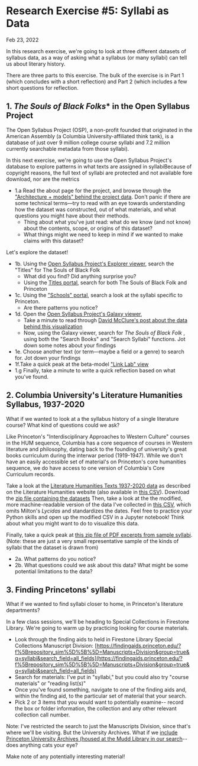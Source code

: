 # Research Exercise #5: Syllabi as Data

Feb 23, 2022

In this research exercise, we're going to look at three different datasets of syllabus data, as a way of asking what a syllabus (or many syllabi) can tell us about literary history.

There are three parts to this exercise. The bulk of the exercise is in Part 1 (which concludes with a short reflection) and Part 2 (which includes a few short questions for reflection.


## 1. *The Souls of Black Folks** in the Open Syllabus Project

The Open Syllabus Project (OSP), a non-profit founded that originated in the American Assembly (a Columbia University-affiliated think tank), is a database of just over 9 million college course syllabi and 7.2 million currently searchable metadata from those syllabi). 

In this next exercise, we're going to use the Open Syllabus Project's database to explore patterns in what texts are assigned in syllabiBecause of copyright reasons, the full text of syllabi are protected and not available fore download, nor are the metrics

+ 1.a Read the about page for the project, and browse through the ["Architecture + models" behind the project data](https://docs.opensyllabus.org/models.html). Don't panic if there are some technical terms––try to read with an eye towards understanding how the dataset was constructed, out of what materials, and what questions you might have about their methods. 
	+ Thing about what you've just read: what do we know (and not know) about the contents, scope, or origins of this dataset? 
	+ What things might we need to keep in mind if we wanted to make claims with this dataset? 

Let's explore the dataset! 

+ 1b. Using the [Open Syllabus Project's Explorer viewer](https://blog.opensyllabus.org/), search the "Titles" for The Souls of Black Folk
	+ What did you find? Did anything surprise you?
	+ Using the [Titles portal]((https://opensyllabus.org/results-list/titles?size=50)), search for both The Souls of Black Folk and Princeton
+ 1c. Using the ["Schools" portal](https://opensyllabus.org/results-list/schools?size=50), search a look at the syllabi specific to Princeton. 
	+ Are there patterns you notice?
+ 1d. Open the [Open Syllabus Project's Galaxy viewer](https://galaxy.opensyllabus.org/),
	+ Take a minute to read through [David McClure's post about the data behind this visualization](https://blog.opensyllabus.org/galaxy-v2/)
	+  Now, using the Galaxy viewer, search for *The Souls of Black Folk* , using both the "Search Books" and "Search Syllabi" functions. Jot down some notes about your findings
+ 1e.  Choose another text (or term––maybe a field or a genre) to search for. Jot down your findings
+ 1f.Take a quick peak at the beta-model ["Link Lab" view](https://blog.opensyllabus.org/link-lab/)
+ 1.g Finally, take a minute to write a quick reflection based on what you've found.




## 2. Columbia University's Literature Humanities Syllabus, 1937-2020

What if we wanted to look at a the syllabus history of a single literature course? What kind of questions could we ask?

Like Princeton's "Interdisciplinary Approaches to Western Culture" courses in the HUM sequence, Columbia has a core sequence of courses in Western literature and philosophy, dating back to the founding of university's great books curriculum during the interwar period (1919-1947). While we don't have an easily accessible set of material's on Princeton's core humanities sequence, we do have access to one version of Columbia's Core Curriculum records.

Take a look at the [Literature Humanities Texts 1937-2020 data](https://www.college.columbia.edu/core/1937.php) as described on the Literature Humanities website (also available in [this CSV](https://github.com/sceckert/Data-and-Literary-Study-Spring2022/blob/main/_datasets/Columbia-Literature-Humanities-Syllabi/columbia-university-literature-humanities-syllabus-texts-1937-2020.csv)). Download the [zip file containing the datasets](https://github.com/sceckert/Data-and-Literary-Study-Spring2022/blob/main/_datasets/Columbia-Literature-Humanities-Syllabi.zip) Then, take a look at the the modified, more machine-readable version of the data I've collected in [this CSV](https://github.com/sceckert/Data-and-Literary-Study-Spring2022/blob/main/_datasets/Columbia-Literature-Humanities-Syllabi/columbia-university-literature-humanities-syllabus-texts-1937-2020-cleaned.csv), which omits Milton's *Lycidas* and standardizes the dates. Feel free to practice your Python skills and open up the modified CSV in a Jupyter notebook!  Think about what you might want to do to visualize this data.

Finally, take a quick peak at [this zip file of PDF excerpts from sample syllabi](sample-literature-humanities-syllabi.zip?raw=true). (Note: these are just a very small representative sample of the kinds of syllabi that the dataset is drawn from)


+ 2a. What patterns do you notice?
+ 2b. What questions could we ask about this data? What might be some potential limitations to the data?



## 3. Finding Princetons' syllabi

What if we wanted to find syllabi closer to home, in Princeton's literature departments?

In a few class sessions, we'll be heading to Special Collections in Firestone Library. We're going to warm up by practicing looking for course materials. 

+ Look through the finding aids to held in Firestone Library Special Collections Manuscript Division: [https://findingaids.princeton.edu/?f%5Brepository_sim%5D%5B%5D=Manuscripts+Division&group=true&q=syllabi&search_field=all_fields](https://findingaids.princeton.edu/?f%5Brepository_sim%5D%5B%5D=Manuscripts+Division&group=true&q=syllabi&search_field=all_fields)
+ Search for materials: I've put in "syllabi," but you could also try "course materials" or "reading list(s)" 
+ Once you've found something, navigate to one of the finding aids and, within the finding aid, to the particular set of material that your search.
+ Pick 2 or 3 items that you would want to potentially examine-- record the box or folder information, the collection and any other relevant collection call number.

Note: I've restricted the search to just the Manuscripts Division, since that's where we'll be visiting. But the University Archives. What if we [include Princeton University Archives (housed at the Mudd Library in our search](https://findingaids.princeton.edu/?group=true&q=syllabi&search_field=all_fields)-- does anything cats your eye? 

Make note of any potentially interesting material!